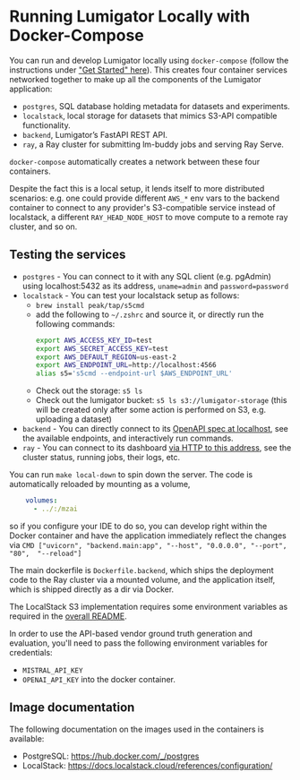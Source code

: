# Running Lumigator Locally with Docker-Compose

You can run and develop Lumigator locally using `docker-compose` (follow the instructions under ["Get Started" here](../README.md)).
This creates four container services networked together to make up all the components of the Lumigator application:

- `postgres`, SQL database holding metadata for datasets and experiments.
- `localstack`, local storage for datasets that mimics S3-API compatible functionality. 
- `backend`, Lumigator’s FastAPI REST API.
- `ray`, a Ray cluster for submitting lm-buddy jobs and serving Ray Serve.

`docker-compose` automatically creates a network between these four containers.

Despite the fact this is a local setup, it lends itself to more distributed scenarios: e.g. one could provide different `AWS_*` env vars to the backend container to connect to any provider's S3-compatible service instead of localstack, a different `RAY_HEAD_NODE_HOST` to move compute to a remote ray cluster, and so on.


## Testing the services

 - `postgres` -  You can connect to it with any SQL client (e.g. pgAdmin) using localhost:5432 as its address,  `uname=admin` and `password=password`
 - `localstack` - You can test your localstack setup as follows:
   - `brew install peak/tap/s5cmd`
   - add the following to `~/.zshrc` and source it, or directly run the following commands:
        ```bash
        export AWS_ACCESS_KEY_ID=test
        export AWS_SECRET_ACCESS_KEY=test
        export AWS_DEFAULT_REGION=us-east-2
        export AWS_ENDPOINT_URL=http://localhost:4566
        alias s5='s5cmd --endpoint-url $AWS_ENDPOINT_URL'
       ```
    - Check out the storage: `s5 ls`
    - Check out the lumigator bucket: `s5 ls s3://lumigator-storage` (this will be created only after some action is performed on S3, e.g. uploading a dataset)
 - `backend` - You can directly connect to its [OpenAPI spec at localhost](http://localhost/docs#), see the available endpoints, and interactively run commands.
 - `ray` - You can connect to its dashboard [via HTTP to this address](http://localhost:8265/), see the cluster status, running jobs, their logs, etc. 

You can run `make local-down` to spin down the server. The code is automatically reloaded by mounting as a volume,

```yaml
    volumes:
      - ../:/mzai
```

so if you configure your IDE to do so,
you can develop right within the Docker container and have the application immediately reflect the changes via
`CMD ["uvicorn", "backend.main:app", "--host", "0.0.0.0", "--port", "80",  "--reload"]`

The main dockerfile is `Dockerfile.backend`, which ships the deployment code to the Ray cluster via a mounted volume, and the application itself,
which is shipped directly as a dir via Docker.

The LocalStack S3 implementation requires some environment variables as required in the [overall README](../README.md#environment-variable-reference).

In order to use the API-based vendor ground truth generation and evaluation, you'll need to pass the following environment variables for credentials:
+ `MISTRAL_API_KEY`
+ `OPENAI_API_KEY`
into the docker container.

## Image documentation

The following documentation on the images used in the containers is available:

* PostgreSQL: https://hub.docker.com/_/postgres
* LocalStack: https://docs.localstack.cloud/references/configuration/